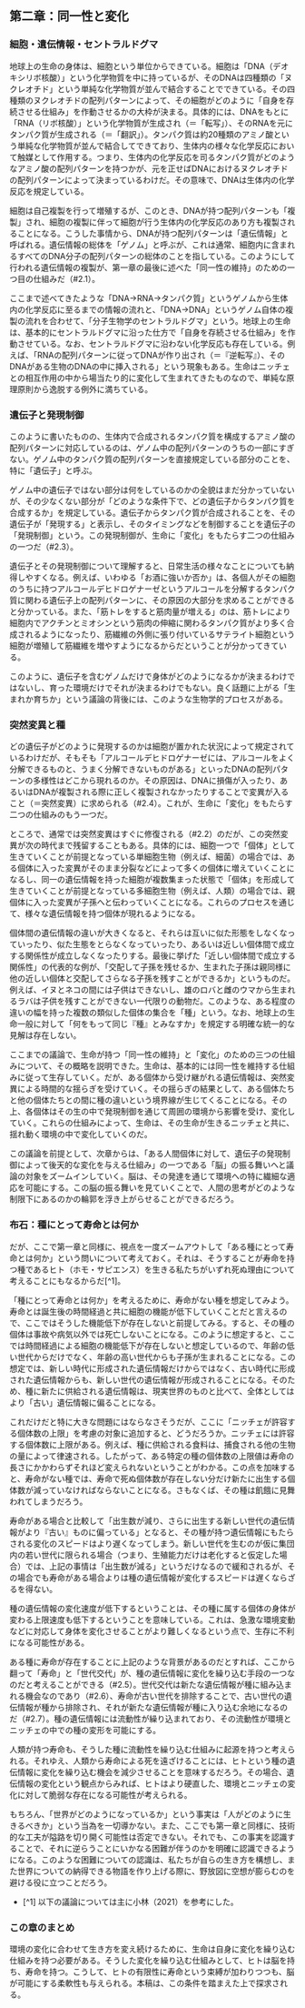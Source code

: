 ## 第二章：同一性と変化

### 細胞・遺伝情報・セントラルドグマ

地球上の生命の身体は、細胞という単位からできている。細胞は「DNA（デオキシリボ核酸）」という化学物質を中に持っているが、そのDNAは四種類の「ヌクレオチド」という単純な化学物質が並んで結合することでできている。その四種類のヌクレオチドの配列パターンによって、その細胞がどのように「自身を存続させる仕組み」を作動させるかの大枠が決まる。具体的には、DNAをもとに「RNA（リボ核酸）」という化学物質が生成され（＝「転写」）、そのRNAを元にタンパク質が生成される（＝「翻訳」）。タンパク質は約20種類のアミノ酸という単純な化学物質が並んで結合してできており、生体内の様々な化学反応において触媒として作用する。つまり、生体内の化学反応を司るタンパク質がどのようなアミノ酸の配列パターンを持つかが、元を正せばDNAにおけるヌクレオチドの配列パターンによって決まっているわけだ。その意味で、DNAは生体内の化学反応を規定している。

細胞は自己複製を行って増殖するが、このとき、DNAが持つ配列パターンも「複製」され、細胞の複製に伴って細胞が行う生体内の化学反応のあり方も複製されることになる。こうした事情から、DNAが持つ配列パターンは「遺伝情報」と呼ばれる。遺伝情報の総体を「ゲノム」と呼ぶが、これは通常、細胞内に含まれるすべてのDNA分子の配列パターンの総体のことを指している。このようにして行われる遺伝情報の複製が、第一章の最後に述べた「同一性の維持」のための一つ目の仕組みだ（#2.1）。

ここまで述べてきたような「DNA→RNA→タンパク質」というゲノムから生体内の化学反応に至るまでの情報の流れと、「DNA→DNA」というゲノム自体の複製の流れを合わせて、「分子生物学のセントラルドグマ」という。地球上の生命は、基本的にセントラルドグマに沿った仕方で「自身を存続させる仕組み」を作動させている。なお、セントラルドグマに沿わない化学反応も存在している。例えば、「RNAの配列パターンに従ってDNAが作り出され（＝『逆転写』）、そのDNAがある生物のDNAの中に挿入される」という現象もある。生命はニッチェとの相互作用の中から場当たり的に変化して生まれてきたものなので、単純な原理原則から逸脱する例外に満ちている。

### 遺伝子と発現制御

このように書いたものの、生体内で合成されるタンパク質を構成するアミノ酸の配列パターンに対応しているのは、ゲノム中の配列パターンのうちの一部にすぎない。ゲノム中のタンパク質の配列パターンを直接規定している部分のことを、特に「遺伝子」と呼ぶ。

ゲノム中の遺伝子ではない部分は何をしているのかの全貌はまだ分かっていないが、その少なくない部分が「どのような条件下で、どの遺伝子からタンパク質を合成するか」を規定している。遺伝子からタンパク質が合成されることを、その遺伝子が「発現する」と表示し、そのタイミングなどを制御することを遺伝子の「発現制御」という。この発現制御が、生命に「変化」をもたらす二つの仕組みの一つだ（#2.3）。

遺伝子とその発現制御について理解すると、日常生活の様々なことについても納得しやすくなる。例えば、いわゆる「お酒に強いか否か」は、各個人がその細胞のうちに持つアルコールデヒドロゲナーゼというアルコールを分解するタンパク質に関わる遺伝子上の配列パターンに、その原因の大部分を求めることができると分かっている。また、「筋トレをすると筋肉量が増える」のは、筋トレにより細胞内でアクチンとミオシンという筋肉の伸縮に関わるタンパク質がより多く合成されるようになったり、筋繊維の外側に張り付いているサテライト細胞という細胞が増殖して筋繊維を増やすようになるからだということが分かってきている。

このように、遺伝子を含むゲノムだけで身体がどのようになるかが決まるわけではないし、育った環境だけでそれが決まるわけでもない。良く話題に上がる「生まれか育ちか」という議論の背後には、このような生物学的プロセスがある。

### 突然変異と種

どの遺伝子がどのように発現するのかは細胞が置かれた状況によって規定されているわけだが、そもそも「アルコールデヒドロゲナーゼには、アルコールをよく分解できるものと、うまく分解できないものがある」といったDNAの配列パターンの多様性はどこから現れるのか。その原因は、DNAに損傷が入ったり、あるいはDNAが複製される際に正しく複製されなかったりすることで変異が入ること（＝突然変異）に求められる（#2.4）。これが、生命に「変化」をもたらす二つの仕組みのもう一つだ。

ところで、通常では突然変異はすぐに修復される（#2.2）のだが、この突然変異が次の時代まで残留することもある。具体的には、細胞一つで「個体」として生きていくことが前提となっている単細胞生物（例えば、細菌）の場合では、ある個体に入った変異がそのまま分裂などによって多くの個体に増えていくことになるし、同一の遺伝情報を持った細胞が複数集まった状態で「個体」を形成して生きていくことが前提となっている多細胞生物（例えば、人類）の場合では、親個体に入った変異が子孫へと伝わっていくことになる。これらのプロセスを通じて、様々な遺伝情報を持つ個体が現れるようになる。

個体間の遺伝情報の違いが大きくなると、それらは互いに似た形態をしなくなっていったり、似た生態をとらなくなっていったり、あるいは近しい個体間で成立する関係性が成立しなくなったりする。最後に挙げた「近しい個体間で成立する関係性」の代表的な例が、「交配して子孫を残せるか、生まれた子孫は親同様に他の近しい個体と交配してさらなる子孫を残すことができるか」というものだ。例えば、イヌとネコの間には子供はできないし、雄のロバと雌のウマから生まれるラバは子供を残すことができない一代限りの動物だ。このような、ある程度の違いの幅を持った複数の類似した個体の集合を「種」という。なお、地球上の生命一般に対して「何をもって同じ『種』とみなすか」を規定する明確な統一的な見解は存在しない。

ここまでの議論で、生命が持つ「同一性の維持」と「変化」のための三つの仕組みについて、その概略を説明できた。生命は、基本的には同一性を維持する仕組みに従って生存していく。だが、ある個体から受け継がれる遺伝情報は、突然変異による時間的な揺らぎを受けていく。その揺らぎの結果として、ある個体たちと他の個体たちとの間に種の違いという境界線が生じてくることになる。その上、各個体はその生の中で発現制御を通じて周囲の環境から影響を受け、変化していく。これらの仕組みによって、生命は、その生命が生きるニッチェと共に、揺れ動く環境の中で変化していくのだ。

この議論を前提として、次章からは、「ある人間個体に対して、遺伝子の発現制御によって後天的な変化を与える仕組み」の一つである「脳」の振る舞いへと議論の対象をズームインしていく。脳は、その発達を通じて環境への特に繊細な適応を可能にする。この脳の振る舞いを見ていくことで、人間の思考がどのような制限下にあるのかの輪郭を浮き上がらせることができるだろう。

### 布石：種にとって寿命とは何か

だが、ここで第一章と同様に、視点を一度ズームアウトして「ある種にとって寿命とは何か」という問いについて考えておく。それは、そうすることが寿命を持つ種であるヒト（ホモ・サピエンス）を生きる私たちがいずれ死ぬ理由について考えることにもなるからだ[^1]。

「種にとって寿命とは何か」を考えるために、寿命がない種を想定してみよう。寿命とは誕生後の時間経過と共に細胞の機能が低下していくことだと言えるので、ここではそうした機能低下が存在しないと前提してみる。すると、その種の個体は事故や病気以外では死亡しないことになる。このように想定すると、ここでは時間経過による細胞の機能低下が存在しないと想定しているので、年齢の低い世代からだけでなく、年齢の高い世代からも子孫が生まれることになる。この想定では、新しい時代に形成された遺伝情報だけからではなく、古い時代に形成された遺伝情報からも、新しい世代の遺伝情報が形成されることになる。そのため、種に新たに供給される遺伝情報は、現実世界のものと比べて、全体としてはより「古い」遺伝情報に偏ることになる。

これだけだと特に大きな問題にはならなさそうだが、ここに「ニッチェが許容する個体数の上限」を考慮の対象に追加すると、どうだろうか。ニッチェには許容する個体数に上限がある。例えば、種に供給される食料は、捕食される他の生物の量によって律速される。したがって、ある特定の種の個体数の上限値は寿命の長さにかかわらずそれほど変えられないということがわかる。この点を加味すると、寿命がない種では、寿命で死ぬ個体数が存在しない分だけ新たに出生する個体数が減っていなければならないことになる。さもなくば、その種は飢餓に見舞われてしまうだろう。

寿命がある場合と比較して「出生数が減り、さらに出生する新しい世代の遺伝情報がより『古い』ものに偏っている」となると、その種が持つ遺伝情報にもたらされる変化のスピードはより遅くなってしまう。新しい世代を生むのが仮に集団内の若い世代に限られる場合（つまり、生殖能力だけは老化すると仮定した場合）では、上記の事情は「出生数が減る」というだけなるので緩和されるが、その場合でも寿命がある場合よりは種の遺伝情報が変化するスピードは遅くならざるを得ない。

種の遺伝情報の変化速度が低下するということは、その種に属する個体の身体が変わる上限速度も低下するということを意味している。これは、急激な環境変動などに対応して身体を変化させることがより難しくなるという点で、生存に不利になる可能性がある。

ある種に寿命が存在することに上記のような背景があるのだとすれば、ここから翻って「寿命」と「世代交代」が、種の遺伝情報に変化を繰り込む手段の一つなのだと考えることができる（#2.5）。世代交代は新たな遺伝情報が種に組み込まれる機会なのであり（#2.6）、寿命が古い世代を排除することで、古い世代の遺伝情報が種から排除され、それが新たな遺伝情報が種に入り込む余地になるのだ（#2.7）。種の遺伝情報には流動性が繰り込まれており、その流動性が環境とニッチェの中での種の変形を可能にする。

人類が持つ寿命も、そうした種に流動性を繰り込む仕組みに起源を持つと考えられる。それゆえ、人類から寿命による死を遠ざけることには、ヒトという種の遺伝情報に変化を繰り込む機会を減少させることを意味するだろう。その場合、遺伝情報の変化という観点からみれば、ヒトはより硬直した、環境とニッチェの変化に対して脆弱な存在になる可能性が考えられる。

もちろん、「世界がどのようになっているか」という事実は「人がどのように生きるべきか」という当為を一切導かない。また、ここでも第一章と同様に、技術的な工夫が隘路を切り開く可能性は否定できない。それでも、この事実を認識することで、それに逆らうことにいかなる困難が伴うのかを明確に認識できるようになる。このような困難についての認識は、私たちが自らの生き方を構想し、また世界についての納得できる物語を作り上げる際に、野放図に空想が膨らむのを避ける役に立つことだろう。

- [^1] 以下の議論については主に小林（2021）を参考にした。

### この章のまとめ

環境の変化に合わせて生き方を変え続けるために、生命は自身に変化を繰り込む仕組みを持つ必要がある。そうした変化を繰り込む仕組みとして、ヒトは脳を持ち、寿命を持つ。こうして、ヒトの有限性に寿命という束縛が加わりつつも、脳が可能にする柔軟性も与えられる。本稿は、この条件を踏まえた上で探求される。